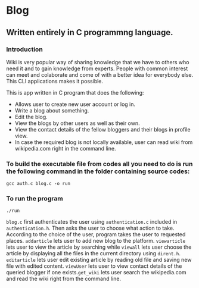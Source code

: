 # Blog
## Written entirely in C programmng language.
### Introduction
Wiki is very popular way of sharing knowledge that we have to others who need it and to gain knowledge from experts. People with common interest can meet and colaborate and come of with a better idea for everybody else. This CLI applications makes it possible.

This is app written in C program that does the following:
- Allows user to create new user account or log in.
- Write a blog about something.
- Edit the blog.
- View the blogs by other users as well as their own.
- View the contact details of the fellow bloggers and their blogs in profile view.
- In case the required blog is not locally available, user can read wiki from wikipedia.com right in the command line.

### To build  the executable file from codes all you need to do is run the following command in the folder containing source codes: 
```
gcc auth.c blog.c -o run
```

### To run the program
```
./run
```

`blog.c` first authenticates the user using `authentication.c` included in `authentication.h`. Then asks the user to choose what action to take. According to the choice of the user, program takes the user to requested places. `addarticle` lets user to add new blog to the platform. `viewarticle` lets user to view the article by searching while `viewall` lets user choose the article by displaying all the files in the current directory using `dirent.h`. `editarticle` lets user edit existing article by reading old file and saving new file with edited content. `viewUser` lets user to view contact details of the queried blogger if one exists.`get_wiki` lets user search the wikipedia.com and read the wiki right from the command line.